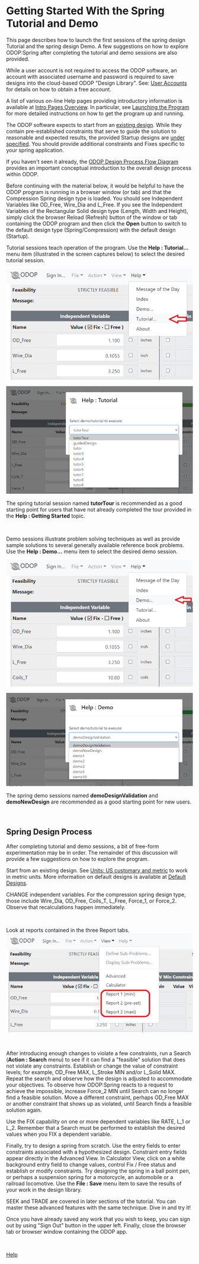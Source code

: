 # Getting Started With the Spring Tutorial and Demo

This page describes how to launch the first sessions of the spring design 
Tutorial and the spring design Demo.
A few suggestions on how to explore ODOP:Spring after completing the
tutorial and demo sessions are also provided.   

While a user account is not required to access the ODOP software,
an account with associated username and password is required to save designs into 
the cloud-based ODOP "Design Library".
See: [User Accounts](/docs/About/userAccounts.html) for details on
how to obtain a free account.

A list of various on-line Help pages providing introductory information is available at
[Intro Pages Overview](/docs/About/introPagesOverview.html).
In particular, see [Launching the Program](launchODOP.html) for more detailed instructions on 
how to get the program up and running.

The ODOP software expects to start from an [existing design](/docs/Help/defaultDesigns.html).
While they contain pre-established constraints that 
serve to guide the solution to reasonable and expected results,
the provided Startup designs are [under specified](/docs/Help/designSituations.html). 
You should provide additional constraints and Fixes specific to your spring application.

If you haven't seen it already, the 
[ODOP Design Process Flow Diagram](/docs/About/png/DesignProcessFlowDiagram.png)
provides an important conceptual introduction to the overall design process within ODOP.   

Before continuing with the material below, 
it would be helpful to have the ODOP program is running in a browser window (or tab) 
and that the Compression Spring design type is loaded.
You should see Independent Variables like OD\_Free, Wire\_Dia and L\_Free.
If you see the Independent Variables of the Rectangular Solid design type 
(Length, Width and Height),
simply click the browser Reload (Refresh) button of the window or tab containing the ODOP program 
and then click the **Open** button to switch to the default design type (Spring/Compression) 
with the default design (Startup).  

Tutorial sessions teach operation of the program.
Use the **Help : Tutorial...** menu item (illustrated in the screen captures below) 
to select the desired tutorial session.   

![Help Tutorial](/docs/Help/png/HelpTutorial.png "Help Tutorial")   
   

![Select Spring Tutorial](/docs/Help/png/SelectSpringTutor.png "Select Spring Tutorial")   
   
The spring tutorial session named **tutorTour** is recommended as a good starting point
for users that have not already completed the tour provided in the **Help : Getting Started** topic.   

&nbsp;

Demo sessions illustrate problem solving techniques as well as provide
sample solutions to several generally available reference book problems.
Use the **Help : Demo...** menu item to select the desired demo session.   

![Help Demo](/docs/Help/png/HelpDemo.png "Help Demo")   
   

![Select Spring Demo](/docs/Help/png/SelectSpringDemo.png "[Select Spring Demo")   
   
The spring demo sessions named **demoDesignValidation** and **demoNewDesign** are recommended as a good
starting point for new users.   

&nbsp;

## Spring Design Process   

After completing tutorial and demo sessions,
a bit of free-form experimentation may be in order.
The remainder of this discussion will provide a few 
suggestions on how to explore the program.

Start from an existing design. 
See [Units: US customary and metric](SpringDesign/unitsUSmetric.html) to
work in metric units. 
More information on default designs is available at [Default Designs](/docs/Help/defaultDesigns.html).

CHANGE independent variables.
For the compression spring design type, those include
  Wire\_Dia, OD\_Free, Coils\_T, L\_Free, Force\_1, or Force\_2.
 Observe that recalculations happen immediately.
 
&nbsp;

 Look at reports contained in the three Report tabs.   
 ![Spring Report Tabs](/docs/Help/png/SpringReportTabs.png "Spring Report Tabs")   
 
&nbsp;

 After introducing enough changes to violate a few constraints,
 run a Search (**Action : Search** menu) to see if it can find a "feasible" 
 solution that  does not violate any constraints. 
 Establish or change the value of constraint levels; 
 for example,  OD\_Free MAX, L\_Stroke MIN and/or L\_Solid MAX. 
 Repeat the  search and observe how the design is adjusted to accommodate 
 your objectives. 
 To observe how ODOP:Spring reacts to a request to achieve the impossible, 
 increase Force\_2 MIN until Search can no longer find a feasible solution. 
 Move a different constraint, perhaps OD\_Free MAX or another
 constraint that shows up as violated, until Search finds a feasible
 solution again.
 
 Use the FIX capability on one or more dependent variables like 
 RATE, L\_1 or L\_2. 
 Remember that a Search must be performed to establish the desired
 values when you FIX a dependent variable.

 Finally, try to design a spring from scratch. 
 Use the entry fields to enter constraints associated with a hypothesized design. 
 Constraint entry fields appear directly in the Advanced View. 
 In Calculator View, click on a white background entry field to change values, 
 control Fix / Free status and establish or modify constraints. 
 Try designing the spring in a ball  point pen, 
 or perhaps a suspension spring for a motorcycle, 
 an automobile or a railroad locomotive. 
 Use the **File : Save** menu item to save the results of your work in 
 the design library.
 
 SEEK and TRADE are covered in later sections of the tutorial.
 You can master these advanced features with the same technique. 
 Dive in and try it! 
 
 Once you have already saved any work that you wish to keep, you can sign out 
 by using "Sign Out" button in the upper left.
 Finally, close the browser tab or browser window containing the ODOP app.
  
&nbsp;   
    
[Help](/docs/Help)

 